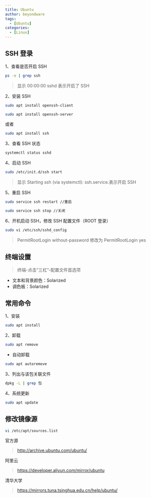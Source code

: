 ```yaml
---
title: Ubuntu
author: beyondware
tags:
  - [Ubuntu]
categories:
  - [Linux]
---
```


## SSH 登录

1、查看是否开启 SSH

```sh
ps -e | grep ssh
```

> 显示 00:00:00 sshd 表示开启了 SSH

2、安装 SSH

```sh
sudo apt install openssh-client
```

```sh
sudo apt install openssh-server
```

或者

```sh
sudo apt install ssh
```

3、查看 SSH 状态

```sh
systemctl status sshd
```

4、启动 SSH

```sh
sudo /etc/init.d/ssh start
```

> 显示 Starting ssh (via systemctl): ssh.service.表示开启 SSH

5、重启 SSH

```sh
sudo service ssh restart //重启
```

```sh
sudo service ssh stop //关闭
```

6、开机启动 SSH，修改 SSH 配置文件（ROOT 登录）

```sh
sudo vi /etc/ssh/sshd_config
```

> PermitRootLogin without-password 修改为 PermitRootLogin yes

## 终端设置

> 终端-点击“三杠”-配置文件首选项

- 文本和背景颜色：Solarized
- 调色板：Solarized

## 常用命令

1、安装

```sh
sudo apt install
```

2、卸载

```sh
sudo apt remove
```

- 自动卸载

```sh
sudo apt autoremove
```

3、列出与该包关联文件

```sh
dpkg -L | grep 包
```

4、系统更新

```sh
sudo apt update
```

## 修改镜像源

```sh
vi /etc/apt/sources.list
```

官方源

> http://archive.ubuntu.com/ubuntu/

阿里云

> https://developer.aliyun.com/mirror/ubuntu

清华大学

> https://mirrors.tuna.tsinghua.edu.cn/help/ubuntu/
